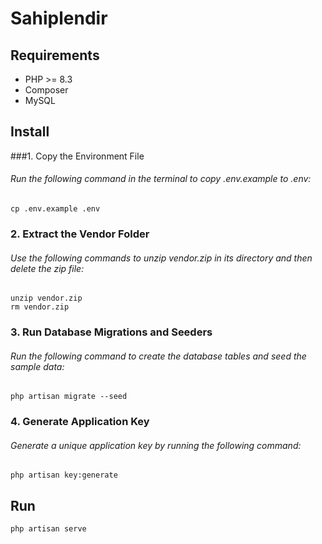 # Sahiplendir

## Requirements
- PHP >= 8.3
- Composer
- MySQL

## Install
###1. Copy the Environment File
###### Run the following command in the terminal to copy .env.example to .env:
```shell
cp .env.example .env
```
### 2. Extract the Vendor Folder
###### Use the following commands to unzip vendor.zip in its directory and then delete the zip file:

```shell
unzip vendor.zip
rm vendor.zip
```

### 3. Run Database Migrations and Seeders
###### Run the following command to create the database tables and seed the sample data:

```shell
php artisan migrate --seed
```

### 4. Generate Application Key
###### Generate a unique application key by running the following command:

```shell
php artisan key:generate
```

## Run
```shell
php artisan serve
```

